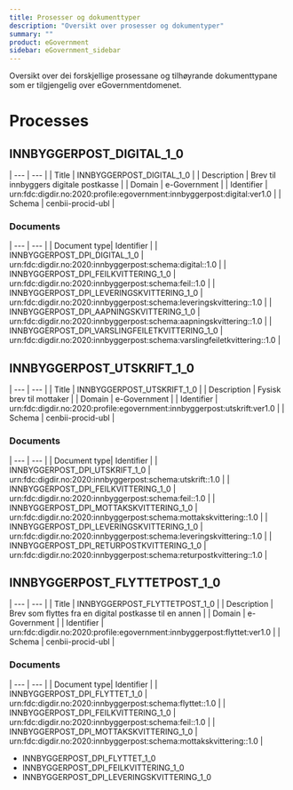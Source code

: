 ```yaml
---
title: Prosesser og dokumenttyper
description: "Oversikt over prosesser og dokumentyper"
summary: ""
product: eGovernment
sidebar: eGovernment_sidebar
---
```


Oversikt over dei forskjellige prosessane og tilhøyrande dokumenttypane som er tilgjengelig over eGovernmentdomenet.

# Processes

## INNBYGGERPOST_DIGITAL_1_0

| --- | --- |
| Title | INNBYGGERPOST_DIGITAL_1_0 |
| Description | Brev til innbyggers digitale postkasse |
| Domain | e-Government |
| Identifier | urn:fdc:digdir.no:2020:profile:egovernment:innbyggerpost:digital:ver1.0 |
| Schema | cenbii-procid-ubl |

### Documents

| --- | --- |
| Document type| Identifier |
| INNBYGGERPOST_DPI_DIGITAL_1_0 | urn:fdc:digdir.no:2020:innbyggerpost:schema:digital::1.0 |
| INNBYGGERPOST_DPI_FEILKVITTERING_1_0 | urn:fdc:digdir.no:2020:innbyggerpost:schema:feil::1.0 |
| INNBYGGERPOST_DPI_LEVERINGSKVITTERING_1_0 | urn:fdc:digdir.no:2020:innbyggerpost:schema:leveringskvittering::1.0 |
| INNBYGGERPOST_DPI_AAPNINGSKVITTERING_1_0 | urn:fdc:digdir.no:2020:innbyggerpost:schema:aapningskvittering::1.0 |
| INNBYGGERPOST_DPI_VARSLINGFEILETKVITTERING_1_0 | urn:fdc:digdir.no:2020:innbyggerpost:schema:varslingfeiletkvittering::1.0 |


## INNBYGGERPOST_UTSKRIFT_1_0

| --- | --- |
| Title | INNBYGGERPOST_UTSKRIFT_1_0 |
| Description | Fysisk brev til mottaker |
| Domain | e-Government |
| Identifier | urn:fdc:digdir.no:2020:profile:egovernment:innbyggerpost:utskrift:ver1.0 |
| Schema | cenbii-procid-ubl |


### Documents

| --- | --- |
| Document type| Identifier |
| INNBYGGERPOST_DPI_UTSKRIFT_1_0 | urn:fdc:digdir.no:2020:innbyggerpost:schema:utskrift::1.0 |
| INNBYGGERPOST_DPI_FEILKVITTERING_1_0 | urn:fdc:digdir.no:2020:innbyggerpost:schema:feil::1.0 |
| INNBYGGERPOST_DPI_MOTTAKSKVITTERING_1_0 | urn:fdc:digdir.no:2020:innbyggerpost:schema:mottakskvittering::1.0 |
| INNBYGGERPOST_DPI_LEVERINGSKVITTERING_1_0 | urn:fdc:digdir.no:2020:innbyggerpost:schema:leveringskvittering::1.0 |
| INNBYGGERPOST_DPI_RETURPOSTKVITTERING_1_0 |  urn:fdc:digdir.no:2020:innbyggerpost:schema:returpostkvittering::1.0 |


## INNBYGGERPOST_FLYTTETPOST_1_0

| --- | --- |
| Title | INNBYGGERPOST_FLYTTETPOST_1_0 |
| Description | Brev som flyttes fra en digital postkasse til en annen |
| Domain | e-Government |
| Identifier | urn:fdc:digdir.no:2020:profile:egovernment:innbyggerpost:flyttet:ver1.0 |
| Schema | cenbii-procid-ubl |


### Documents

| --- | --- |
| Document type| Identifier |
| INNBYGGERPOST_DPI_FLYTTET_1_0 | urn:fdc:digdir.no:2020:innbyggerpost:schema:flyttet::1.0 |
| INNBYGGERPOST_DPI_FEILKVITTERING_1_0 | urn:fdc:digdir.no:2020:innbyggerpost:schema:feil::1.0 |
| INNBYGGERPOST_DPI_MOTTAKSKVITTERING_1_0 | urn:fdc:digdir.no:2020:innbyggerpost:schema:mottakskvittering::1.0 |

- INNBYGGERPOST_DPI_FLYTTET_1_0
- INNBYGGERPOST_DPI_FEILKVITTERING_1_0
- INNBYGGERPOST_DPI_LEVERINGSKVITTERING_1_0

